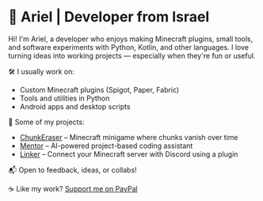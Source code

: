 # 👋 Ariel | Developer from Israel

Hi! I'm Ariel, a developer who enjoys making Minecraft plugins, small tools, and software experiments with Python, Kotlin, and other languages. I love turning ideas into working projects — especially when they're fun or useful.

🛠️ I usually work on:
- Custom Minecraft plugins (Spigot, Paper, Fabric)
- Tools and utilities in Python
- Android apps and desktop scripts

🚀 Some of my projects:
- [ChunkEraser](https://github.com/ArielWy/ChunkEraser) – Minecraft minigame where chunks vanish over time
- [Mentor](https://github.com/ArielWy/Mentor) – AI-powered project-based coding assistant
- [Linker](https://github.com/ArielWy/Linker) – Connect your Minecraft server with Discord using a plugin

📬 Open to feedback, ideas, or collabs!

☕ Like my work? [Support me on PayPal](https://paypal.me/ArielWy)